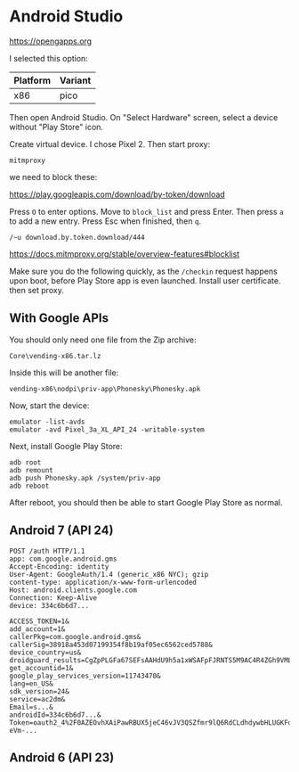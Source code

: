 # Android Studio

https://opengapps.org

I selected this option:

Platform | Variant
---------|---------
x86      | pico

Then open Android Studio. On "Select Hardware" screen, select a device without
"Play Store" icon.

Create virtual device. I chose Pixel 2. Then start proxy:

~~~
mitmproxy
~~~

we need to block these:

https://play.googleapis.com/download/by-token/download

Press `O` to enter options. Move to `block_list` and press Enter. Then press
`a` to add a new entry. Press Esc when finished, then `q`.

~~~
/~u download.by.token.download/444
~~~

https://docs.mitmproxy.org/stable/overview-features#blocklist

Make sure you do the following quickly, as the `/checkin` request happens upon
boot, before Play Store app is even launched. Install user certificate. then
set proxy.

## With Google APIs

You should only need one file from the Zip archive:

~~~
Core\vending-x86.tar.lz
~~~

Inside this will be another file:

~~~
vending-x86\nodpi\priv-app\Phonesky\Phonesky.apk
~~~

Now, start the device:

~~~
emulator -list-avds
emulator -avd Pixel_3a_XL_API_24 -writable-system
~~~

Next, install Google Play Store:

~~~
adb root
adb remount
adb push Phonesky.apk /system/priv-app
adb reboot
~~~

After reboot, you should then be able to start Google Play Store as normal.

## Android 7 (API 24)

~~~
POST /auth HTTP/1.1
app: com.google.android.gms
Accept-Encoding: identity
User-Agent: GoogleAuth/1.4 (generic_x86 NYC); gzip
content-type: application/x-www-form-urlencoded
Host: android.clients.google.com
Connection: Keep-Alive
device: 334c6b6d7...

ACCESS_TOKEN=1&
add_account=1&
callerPkg=com.google.android.gms&
callerSig=38918a453d07199354f8b19af05ec6562ced5788&
device_country=us&
droidguard_results=CgZpPLGFa67SEFsAAHdU9h5a1xWSAFpFJRNTS5M9AC4R4ZGh9VMLBADDJ6...&
get_accountid=1&
google_play_services_version=11743470&
lang=en_US&
sdk_version=24&
service=ac2dm&
Email=s...&
androidId=334c6b6d7...&
Token=oauth2_4%2F0AZEOvhXAiPawRBUX5jeC46vJV3QSZfmr9lQ6RdCLdhdywbHLUGKFd71-eVm-...
~~~

## Android 6 (API 23)
